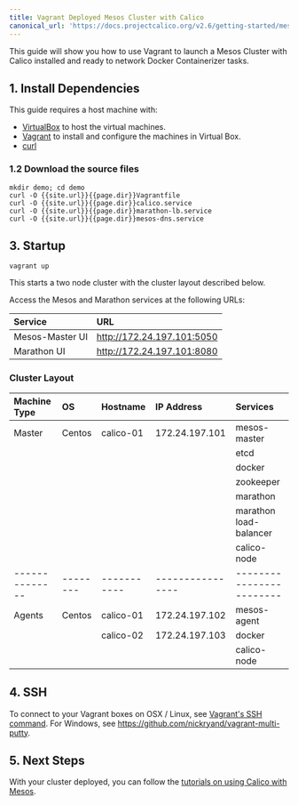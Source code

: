 ```yaml
---
title: Vagrant Deployed Mesos Cluster with Calico
canonical_url: 'https://docs.projectcalico.org/v2.6/getting-started/mesos/installation/vagrant-centos/'
---
```


This guide will show you how to use Vagrant to launch a Mesos Cluster
with Calico installed and ready to network Docker Containerizer tasks.

## 1. Install Dependencies
This guide requires a host machine with:

 * [VirtualBox][virtualbox] to host the virtual machines.
 * [Vagrant][vagrant] to install and configure the machines in Virtual Box.
 * [curl][curl]

### 1.2 Download the source files

    mkdir demo; cd demo
    curl -O {{site.url}}{{page.dir}}Vagrantfile
    curl -O {{site.url}}{{page.dir}}calico.service
    curl -O {{site.url}}{{page.dir}}marathon-lb.service
    curl -O {{site.url}}{{page.dir}}mesos-dns.service

## 3. Startup

```shell
vagrant up
```

This starts a two node cluster with the cluster layout described below.

Access the Mesos and Marathon services at the following URLs:

| Service         | URL                        |
| :-------------- | :------------------------- |
| Mesos-Master UI | http://172.24.197.101:5050 |
| Marathon UI     | http://172.24.197.101:8080 |

### Cluster Layout

| Machine Type | OS     | Hostname  | IP Address     | Services               |
| :----------- | :----- | :-------- | :------------- | :--------------------- |
| Master       | Centos | calico-01 | 172.24.197.101 | mesos-master           |
|              |        |           |                | etcd                   |
|              |        |           |                | docker                 |
|              |        |           |                | zookeeper              |
|              |        |           |                | marathon               |
|              |        |           |                | marathon load-balancer |
|              |        |           |                | calico-node            |
|--------------|--------|-----------|----------------|------------------------|
| Agents       | Centos | calico-01 | 172.24.197.102 | mesos-agent            |
|              |        | calico-02 | 172.24.197.103 | docker                 |
|              |        |           |                | calico-node            |

## 4. SSH

To connect to your Vagrant boxes on OSX / Linux, see
[Vagrant's SSH command](https://www.vagrantup.com/docs/cli/ssh.html).
For Windows, see <https://github.com/nickryand/vagrant-multi-putty>.

## 5. Next Steps

With your cluster deployed, you can follow the
[tutorials on using Calico with Mesos]({{site.baseurl}}/{{page.version}}/getting-started/mesos#tutorials).

[virtualbox]: https://www.virtualbox.org/
[vagrant]: https://www.vagrantup.com/
[curl]: https://curl.haxx.se/
